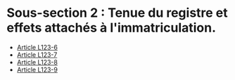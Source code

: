 # Sous-section 2 : Tenue du registre et effets attachés à l'immatriculation.

- [Article L123-6](article-l123-6.md)
- [Article L123-7](article-l123-7.md)
- [Article L123-8](article-l123-8.md)
- [Article L123-9](article-l123-9.md)
